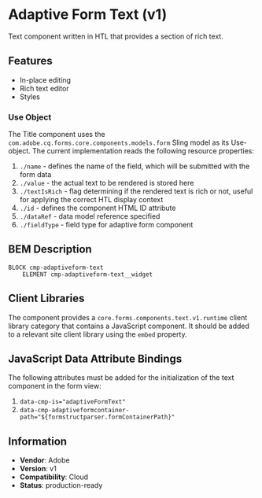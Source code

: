 <!--
Copyright 2022 Adobe

Licensed under the Apache License, Version 2.0 (the "License");
you may not use this file except in compliance with the License.
You may obtain a copy of the License at

    http://www.apache.org/licenses/LICENSE-2.0

Unless required by applicable law or agreed to in writing, software
distributed under the License is distributed on an "AS IS" BASIS,
WITHOUT WARRANTIES OR CONDITIONS OF ANY KIND, either express or implied.
See the License for the specific language governing permissions and
limitations under the License.
-->
Adaptive Form Text (v1)
====
Text component written in HTL that provides a section of rich text.

## Features

* In-place editing
* Rich text editor
* Styles

### Use Object
The Title component uses the `com.adobe.cq.forms.core.components.models.form` Sling model as its Use-object. The current implementation reads
the following resource properties:

1. `./name` - defines the name of the field, which will be submitted with the form data
2. `./value` - the actual text to be rendered is stored here
3. `./textIsRich` - flag determining if the rendered text is rich or not, useful for applying the correct HTL display context
4. `./id` - defines the component HTML ID attribute
5. `./dataRef` - data model reference specified
6. `./fieldType` - field type for adaptive form component

## BEM Description
```
BLOCK cmp-adaptiveform-text
    ELEMENT cmp-adaptiveform-text__widget
```

## Client Libraries
The component provides a `core.forms.components.text.v1.runtime` client library category that contains a JavaScript
component. It should be added to a relevant site client library using the `embed` property.

## JavaScript Data Attribute Bindings
The following attributes must be added for the initialization of the text component in the form view:  
 1. `data-cmp-is="adaptiveFormText"`
 2. `data-cmp-adaptiveformcontainer-path="${formstructparser.formContainerPath}"`

 
## Information
* **Vendor**: Adobe
* **Version**: v1
* **Compatibility**: Cloud
* **Status**: production-ready
